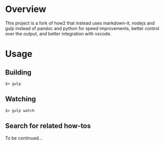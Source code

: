 # Overview

This project is a fork of how2 that instead uses markdown-it, nodejs and gulp instead of pandoc and python for speed improvements, better control over the output, and better integration with vscode.

# Usage

## Building

``` shell
$> gulp
```

## Watching

``` shell
$> gulp watch
```

## Search for related how-tos

To be continued...
